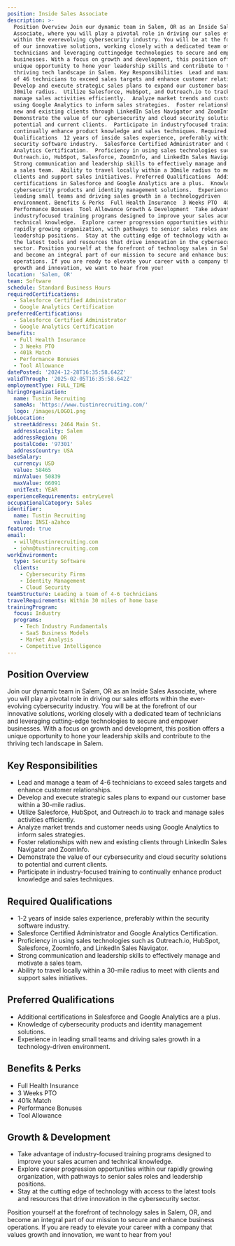```yaml
---
position: Inside Sales Associate
description: >-
  Position Overview Join our dynamic team in Salem, OR as an Inside Sales
  Associate, where you will play a pivotal role in driving our sales efforts
  within the everevolving cybersecurity industry. You will be at the forefront
  of our innovative solutions, working closely with a dedicated team of
  technicians and leveraging cuttingedge technologies to secure and empower
  businesses. With a focus on growth and development, this position offers a
  unique opportunity to hone your leadership skills and contribute to the
  thriving tech landscape in Salem. Key Responsibilities  Lead and manage a team
  of 46 technicians to exceed sales targets and enhance customer relationships. 
  Develop and execute strategic sales plans to expand our customer base within a
  30mile radius.  Utilize Salesforce, HubSpot, and Outreach.io to track and
  manage sales activities efficiently.  Analyze market trends and customer needs
  using Google Analytics to inform sales strategies.  Foster relationships with
  new and existing clients through LinkedIn Sales Navigator and ZoomInfo. 
  Demonstrate the value of our cybersecurity and cloud security solutions to
  potential and current clients.  Participate in industryfocused training to
  continually enhance product knowledge and sales techniques. Required
  Qualifications  12 years of inside sales experience, preferably within the
  security software industry.  Salesforce Certified Administrator and Google
  Analytics Certification.  Proficiency in using sales technologies such as
  Outreach.io, HubSpot, Salesforce, ZoomInfo, and LinkedIn Sales Navigator. 
  Strong communication and leadership skills to effectively manage and motivate
  a sales team.  Ability to travel locally within a 30mile radius to meet with
  clients and support sales initiatives. Preferred Qualifications  Additional
  certifications in Salesforce and Google Analytics are a plus.  Knowledge of
  cybersecurity products and identity management solutions.  Experience in
  leading small teams and driving sales growth in a technologydriven
  environment. Benefits & Perks  Full Health Insurance  3 Weeks PTO  401k Match 
  Performance Bonuses  Tool Allowance Growth & Development  Take advantage of
  industryfocused training programs designed to improve your sales acumen and
  technical knowledge.  Explore career progression opportunities within our
  rapidly growing organization, with pathways to senior sales roles and
  leadership positions.  Stay at the cutting edge of technology with access to
  the latest tools and resources that drive innovation in the cybersecurity
  sector. Position yourself at the forefront of technology sales in Salem, OR,
  and become an integral part of our mission to secure and enhance business
  operations. If you are ready to elevate your career with a company that values
  growth and innovation, we want to hear from you!
location: 'Salem, OR'
team: Software
schedule: Standard Business Hours
requiredCertifications:
  - Salesforce Certified Administrator
  - Google Analytics Certification
preferredCertifications:
  - Salesforce Certified Administrator
  - Google Analytics Certification
benefits:
  - Full Health Insurance
  - 3 Weeks PTO
  - 401k Match
  - Performance Bonuses
  - Tool Allowance
datePosted: '2024-12-28T16:35:58.642Z'
validThrough: '2025-02-05T16:35:58.642Z'
employmentType: FULL_TIME
hiringOrganization:
  name: Tustin Recruiting
  sameAs: 'https://www.tustinrecruiting.com/'
  logo: /images/LOGO1.png
jobLocation:
  streetAddress: 2464 Main St.
  addressLocality: Salem
  addressRegion: OR
  postalCode: '97301'
  addressCountry: USA
baseSalary:
  currency: USD
  value: 58465
  minValue: 50839
  maxValue: 66091
  unitText: YEAR
experienceRequirements: entryLevel
occupationalCategory: Sales
identifier:
  name: Tustin Recruiting
  value: INSI-a2ahco
featured: true
email:
  - will@tustinrecruiting.com
  - john@tustinrecruiting.com
workEnvironment:
  type: Security Software
  clients:
    - Cybersecurity Firms
    - Identity Management
    - Cloud Security
teamStructure: Leading a team of 4-6 technicians
travelRequirements: Within 30 miles of home base
trainingProgram:
  focus: Industry
  programs:
    - Tech Industry Fundamentals
    - SaaS Business Models
    - Market Analysis
    - Competitive Intelligence
---
```




## Position Overview

Join our dynamic team in Salem, OR as an Inside Sales Associate, where you will play a pivotal role in driving our sales efforts within the ever-evolving cybersecurity industry. You will be at the forefront of our innovative solutions, working closely with a dedicated team of technicians and leveraging cutting-edge technologies to secure and empower businesses. With a focus on growth and development, this position offers a unique opportunity to hone your leadership skills and contribute to the thriving tech landscape in Salem.

## Key Responsibilities

- Lead and manage a team of 4-6 technicians to exceed sales targets and enhance customer relationships.
- Develop and execute strategic sales plans to expand our customer base within a 30-mile radius.
- Utilize Salesforce, HubSpot, and Outreach.io to track and manage sales activities efficiently.
- Analyze market trends and customer needs using Google Analytics to inform sales strategies.
- Foster relationships with new and existing clients through LinkedIn Sales Navigator and ZoomInfo.
- Demonstrate the value of our cybersecurity and cloud security solutions to potential and current clients.
- Participate in industry-focused training to continually enhance product knowledge and sales techniques.

## Required Qualifications

- 1-2 years of inside sales experience, preferably within the security software industry.
- Salesforce Certified Administrator and Google Analytics Certification.
- Proficiency in using sales technologies such as Outreach.io, HubSpot, Salesforce, ZoomInfo, and LinkedIn Sales Navigator.
- Strong communication and leadership skills to effectively manage and motivate a sales team.
- Ability to travel locally within a 30-mile radius to meet with clients and support sales initiatives.

## Preferred Qualifications

- Additional certifications in Salesforce and Google Analytics are a plus.
- Knowledge of cybersecurity products and identity management solutions.
- Experience in leading small teams and driving sales growth in a technology-driven environment.

## Benefits & Perks

- Full Health Insurance
- 3 Weeks PTO
- 401k Match
- Performance Bonuses
- Tool Allowance

## Growth & Development

- Take advantage of industry-focused training programs designed to improve your sales acumen and technical knowledge.
- Explore career progression opportunities within our rapidly growing organization, with pathways to senior sales roles and leadership positions.
- Stay at the cutting edge of technology with access to the latest tools and resources that drive innovation in the cybersecurity sector.

Position yourself at the forefront of technology sales in Salem, OR, and become an integral part of our mission to secure and enhance business operations. If you are ready to elevate your career with a company that values growth and innovation, we want to hear from you!
